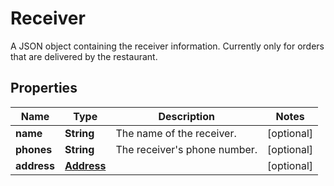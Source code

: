 

# Receiver

A JSON object containing the receiver information. Currently only for orders that are delivered by the restaurant.

## Properties

| Name | Type | Description | Notes |
|------------ | ------------- | ------------- | -------------|
|**name** | **String** | The name of the receiver. |  [optional] |
|**phones** | **String** | The receiver&#39;s phone number. |  [optional] |
|**address** | [**Address**](Address.md) |  |  [optional] |



